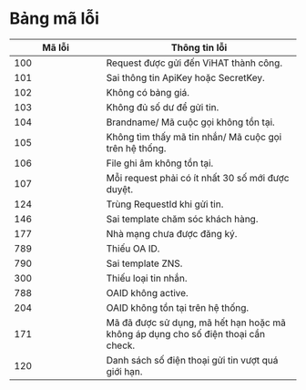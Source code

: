 # Bảng mã lỗi

<table><thead><tr><th width="146">Mã lỗi</th><th>Thông tin lỗi</th></tr></thead><tbody><tr><td>100</td><td>Request được gửi đến ViHAT thành công.</td></tr><tr><td>101</td><td>Sai thông tin ApiKey hoặc SecretKey.</td></tr><tr><td>102</td><td>Không có bảng giá.</td></tr><tr><td>103</td><td>Không đủ số dư để gửi tin.</td></tr><tr><td>104</td><td>Brandname/ Mã cuộc gọi không tồn tại.</td></tr><tr><td>105</td><td>Không tìm thấy mã tin nhắn/ Mã cuộc gọi trên hệ thống.</td></tr><tr><td>106</td><td>File ghi âm không tồn tại.</td></tr><tr><td>107</td><td>Mỗi request phải có ít nhất 30 số mới được duyệt.</td></tr><tr><td>124</td><td>Trùng RequestId khi gửi tin.</td></tr><tr><td>146</td><td>Sai template chăm sóc khách hàng.</td></tr><tr><td>177</td><td>Nhà mạng chưa được đăng ký.</td></tr><tr><td>789</td><td>Thiếu OA ID.</td></tr><tr><td>790</td><td>Sai template ZNS.</td></tr><tr><td>300</td><td>Thiếu loại tin nhắn.</td></tr><tr><td>788</td><td>OAID không active.</td></tr><tr><td>204</td><td>OAID không tồn tại trên hệ thống.</td></tr><tr><td>171</td><td>Mã đã được sử dụng, mã hết hạn hoặc mã không áp dụng cho số điện thoại cần check.</td></tr><tr><td>120</td><td>Danh sách số điện thoại gửi tin vượt quá giới hạn.</td></tr></tbody></table>
